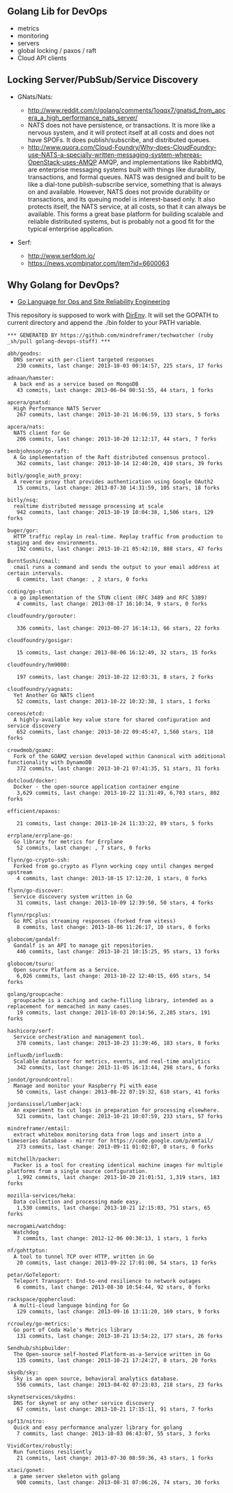## Golang Lib for DevOps
  - metrics
  - monitoring
  - servers
  - global locking / paxos / raft
  - Cloud API clients


## Locking Server/PubSub/Service Discovery
  - GNats/Nats:
    - http://www.reddit.com/r/golang/comments/1oqqx7/gnatsd_from_apcera_a_high_performance_nats_server/
    - NATS does not have persistence, or transactions. It is more like a nervous system, and it will protect itself at all costs and does not have SPOFs. It does publish/subscribe, and distributed queues.
    - http://www.quora.com/Cloud-Foundry/Why-does-CloudFoundry-use-NATS-a-specially-written-messaging-system-whereas-OpenStack-uses-AMQP
    AMQP, and implementations like RabbitMQ, are enterprise messaging systems built with things like durability, transactions, and formal queues. NATS was designed and built to be like a dial-tone publish-subscribe service, something that is always on and available. However, NATS does not provide durability or transactions, and its queuing model is interest-based only. It also protects itself, the NATS service, at all costs, so that it can always be available. This forms a great base platform for building scalable and reliable distributed systems, but is probably not a good fit for the typical enterprise application.

  - Serf:
    - http://www.serfdom.io/
    - https://news.ycombinator.com/item?id=6600063



## Why Golang for DevOps?
  - [Go Language for Ops and Site Reliability Engineering](http://talks.golang.org/2013/go-sreops.slide)



This repository is supposed to work with [DirEnv](https://github.com/zimbatm/direnv). It will set the GOPATH to current directory and append the ./bin folder to your PATH variable.


<!-- PROJECTS_LIST_START -->
    *** GENERATED BY https://github.com/mindreframer/techwatcher (ruby _sh/pull golang-devops-stuff) *** 

    abh/geodns:
      DNS server with per-client targeted responses
       230 commits, last change: 2013-10-03 00:14:57, 225 stars, 17 forks

    adnaan/hamster:
      A back end as a service based on MongoDB
       43 commits, last change: 2013-06-04 00:51:55, 44 stars, 1 forks

    apcera/gnatsd:
      High Performance NATS Server
       267 commits, last change: 2013-10-21 16:06:59, 133 stars, 5 forks

    apcera/nats:
      NATS client for Go
       206 commits, last change: 2013-10-20 12:12:17, 44 stars, 7 forks

    benbjohnson/go-raft:
      A Go implementation of the Raft distributed consensus protocol.
       362 commits, last change: 2013-10-14 12:40:20, 410 stars, 39 forks

    bitly/google_auth_proxy:
      A reverse proxy that provides authentication using Google OAuth2
       15 commits, last change: 2013-07-30 14:31:59, 105 stars, 18 forks

    bitly/nsq:
      realtime distributed message processing at scale
       942 commits, last change: 2013-10-19 10:04:38, 1,506 stars, 129 forks

    buger/gor:
      HTTP traffic replay in real-time. Replay traffic from production to staging and dev environments.
       192 commits, last change: 2013-10-21 05:42:10, 888 stars, 47 forks

    BurntSushi/cmail:
      cmail runs a command and sends the output to your email address at certain intervals.
       8 commits, last change: , 2 stars, 0 forks

    ccding/go-stun:
      a go implementation of the STUN client (RFC 3489 and RFC 5389)
       4 commits, last change: 2013-08-17 16:10:34, 9 stars, 0 forks

    cloudfoundry/gorouter:

       336 commits, last change: 2013-08-27 16:14:13, 66 stars, 22 forks

    cloudfoundry/gosigar:

       15 commits, last change: 2013-08-06 16:12:49, 32 stars, 15 forks

    cloudfoundry/hm9000:

       197 commits, last change: 2013-10-22 12:03:31, 8 stars, 2 forks

    cloudfoundry/yagnats:
      Yet Another Go NATS client
       52 commits, last change: 2013-10-22 10:32:38, 1 stars, 1 forks

    coreos/etcd:
      A highly-available key value store for shared configuration and service discovery
       652 commits, last change: 2013-10-22 09:45:47, 1,560 stars, 118 forks

    crowdmob/goamz:
      Fork of the GOAMZ version developed within Canonical with additional functionality with DynamoDB
       372 commits, last change: 2013-10-21 07:41:35, 51 stars, 31 forks

    dotcloud/docker:
      Docker - the open-source application container engine
       3,629 commits, last change: 2013-10-22 11:31:49, 6,703 stars, 802 forks

    efficient/epaxos:

       21 commits, last change: 2013-10-24 11:33:22, 89 stars, 5 forks

    errplane/errplane-go:
      Go library for metrics for Errplane
       52 commits, last change: , 7 stars, 0 forks

    flynn/go-crypto-ssh:
      Forked from go.crypto as Flynn working copy until changes merged upstream
       4 commits, last change: 2013-10-15 17:12:20, 1 stars, 0 forks

    flynn/go-discover:
      Service discovery system written in Go
       31 commits, last change: 2013-10-09 12:39:50, 50 stars, 4 forks

    flynn/rpcplus:
      Go RPC plus streaming responses (forked from vitess)
       8 commits, last change: 2013-10-06 11:26:17, 10 stars, 0 forks

    globocom/gandalf:
      Gandalf is an API to manage git repositories.
       446 commits, last change: 2013-10-21 10:15:25, 95 stars, 13 forks

    globocom/tsuru:
      Open source Platform as a Service.
       6,026 commits, last change: 2013-10-22 12:40:15, 695 stars, 54 forks

    golang/groupcache:
      groupcache is a caching and cache-filling library, intended as a replacement for memcached in many cases.
       19 commits, last change: 2013-10-03 20:14:56, 2,285 stars, 191 forks

    hashicorp/serf:
      Service orchestration and management tool.
       378 commits, last change: 2013-10-23 11:39:46, 183 stars, 8 forks

    influxdb/influxdb:
      Scalable datastore for metrics, events, and real-time analytics
       342 commits, last change: 2013-11-05 16:13:44, 298 stars, 6 forks

    jondot/groundcontrol:
      Manage and monitor your Raspberry Pi with ease
       50 commits, last change: 2013-08-22 07:19:32, 610 stars, 41 forks

    jordansissel/lumberjack:
      An experiment to cut logs in preparation for processing elsewhere.
       521 commits, last change: 2013-10-21 10:07:59, 233 stars, 57 forks

    mindreframer/emtail:
      extract whitebox monitoring data from logs and insert into a timeseries database - mirror for https://code.google.com/p/emtail/
       273 commits, last change: 2013-09-11 01:02:07, 0 stars, 0 forks

    mitchellh/packer:
      Packer is a tool for creating identical machine images for multiple platforms from a single source configuration.
       1,992 commits, last change: 2013-10-20 21:01:51, 1,319 stars, 183 forks

    mozilla-services/heka:
      Data collection and processing made easy.
       1,530 commits, last change: 2013-10-21 12:15:03, 751 stars, 65 forks

    necrogami/watchdog:
      Watchdog
       7 commits, last change: 2012-12-06 00:30:13, 1 stars, 1 forks

    nf/gohttptun:
      A tool to tunnel TCP over HTTP, written in Go
       20 commits, last change: 2013-09-22 17:01:00, 54 stars, 13 forks

    petar/GoTeleport:
      Teleport Transport: End-to-end resilience to network outages
       6 commits, last change: 2013-08-30 10:54:44, 92 stars, 0 forks

    rackspace/gophercloud:
      A multi-cloud language binding for Go
       129 commits, last change: 2013-09-16 13:11:20, 169 stars, 9 forks

    rcrowley/go-metrics:
      Go port of Coda Hale's Metrics library
       131 commits, last change: 2013-10-21 13:54:22, 177 stars, 26 forks

    Sendhub/shipbuilder:
      The Open-source self-hosted Platform-as-a-Service written in Go
       135 commits, last change: 2013-10-21 17:24:27, 0 stars, 20 forks

    skydb/sky:
      Sky is an open source, behavioral analytics database.
       556 commits, last change: 2013-04-02 07:23:03, 218 stars, 23 forks

    skynetservices/skydns:
      DNS for skynet or any other service discovery
       67 commits, last change: 2013-10-21 17:15:11, 91 stars, 7 forks

    spf13/nitro:
      Quick and easy performance analyzer library for golang
       7 commits, last change: 2013-10-03 06:43:07, 55 stars, 3 forks

    VividCortex/robustly:
      Run functions resiliently
       21 commits, last change: 2013-07-30 08:59:36, 43 stars, 1 forks

    xtaci/gonet:
      a game server skeleton with golang
       900 commits, last change: 2013-08-31 07:06:26, 74 stars, 30 forks
<!-- PROJECTS_LIST_END -->
